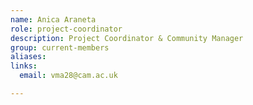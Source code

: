 ```yaml
---
name: Anica Araneta
role: project-coordinator
description: Project Coordinator & Community Manager
group: current-members
aliases:
links:
  email: vma28@cam.ac.uk

---
```

